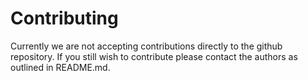 # Contributing

Currently we are not accepting contributions directly to the github repository.
If you still wish to contribute please contact the authors as outlined in
README.md.
